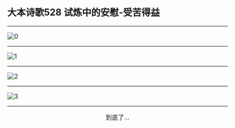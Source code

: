 
## 大本诗歌528 试炼中的安慰-受苦得益
        
<div id="aplayer0"></div>

---

<img alt="0" data-original="/data/d0528/0.png">

---

<img alt="1" data-original="/data/d0528/1.png">

---

<img alt="2" data-original="/data/d0528/2.png">

---

<img alt="3" data-original="/data/d0528/3.png">

---

<p style="text-align: center">到底了...</p>

<script src="/js/dist-view.js"></script>

<script>
MAIN.id = 'd0528';
        
const ap0 = new APlayer({
    container: document.getElementById('aplayer0'),
    volume: 1,
    loop: 'none',
    preload: 'none',
    audio: [{
        name: '大本诗歌528.mp3',
        artist: '大本诗歌',
        url: 'https://res.wx.qq.com/voice/getvoice?mediaid=MzI0NTk3MDM5M18yMjQ3NDk0MTgy',
        cover: '/favicon'
    }]
});
</script>
